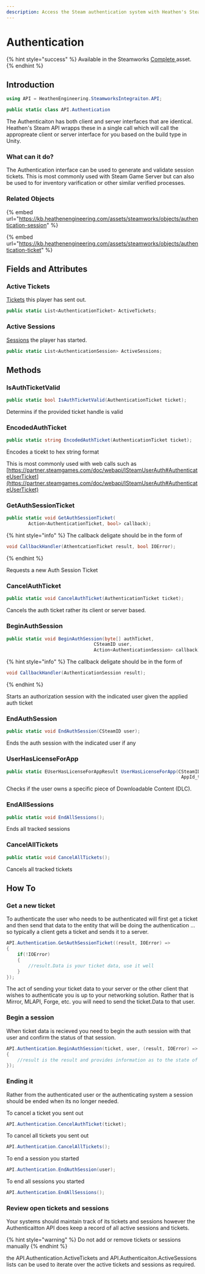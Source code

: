 ```yaml
---
description: Access the Steam authentication system with Heathen's Steam API
---
```


# Authentication

{% hint style="success" %}
Available in the Steamworks [Complete ](https://assetstore.unity.com/packages/tools/utilities/ux-v2-complete-201905)asset.
{% endhint %}

## Introduction

```csharp
using API = HeathenEngineering.SteamworksIntegraiton.API;
```

```csharp
public static class API.Authentication
```

The Authenticaiton has both client and server interfaces that are identical. Heathen's Steam API wrapps these in a single call which will call the appropreate client or server interface for you based on the build type in Unity.

### What can it do?

The Authentication interface can be used to generate and validate session tickets. This is most commonly used with Steam Game Server but can also be used to for inventory varification or other similar verified processes.

### Related Objects

{% embed url="https://kb.heathenengineering.com/assets/steamworks/objects/authentication-session" %}

{% embed url="https://kb.heathenengineering.com/assets/steamworks/objects/authentication-ticket" %}

## Fields and Attributes

### Active Tickets

[Tickets](../objects/authentication-ticket.md) this player has sent out.

```csharp
public static List<AuthenticationTicket> ActiveTickets;
```

### Active Sessions

[Sessions](../objects/authentication-session.md) the player has started.

```csharp
public static List<AuthenticationSession> ActiveSessions;
```

## Methods

### IsAuthTicketValid

```csharp
public static bool IsAuthTicketValid(AuthenticationTicket ticket);
```

Determins if the provided ticket handle is valid

### EncodedAuthTicket

```csharp
public static string EncodedAuthTicket(AuthenticationTicket ticket);
```

Encodes a ticekt to hex string format

This is most commonly used with web calls such as [https://partner.steamgames.com/doc/webapi/ISteamUserAuth#AuthenticateUserTicket](https://partner.steamgames.com/doc/webapi/ISteamUserAuth#AuthenticateUserTicket)

### GetAuthSessionTicket

```csharp
public static void GetAuthSessionTicket(
        Action<AuthenticationTicket, bool> callback);
```

{% hint style="info" %}
The callback deligate should be in the form of

```csharp
void CallbackHandler(AthentcationTicket result, bool IOError);
```
{% endhint %}

Requests a new Auth Session Ticket

### CancelAuthTicket

```csharp
public static void CancelAuthTicket(AuthenticationTicket ticket);
```

Cancels the auth ticket rather its client or server based.

### BeginAuthSession

```csharp
public static void BeginAuthSession(byte[] authTicket, 
                                CSteamID user, 
                                Action<AuthenticationSession> callback);
```

{% hint style="info" %}
The callback deligate should be in the form of

```csharp
void CallbackHandler(AuthenticationSession result);
```
{% endhint %}

Starts an authorization session with the indicated user given the applied auth ticket

### EndAuthSession

```csharp
public static void EndAuthSession(CSteamID user);
```

Ends the auth session with the indicated user if any

### UserHasLicenseForApp

```csharp
public static EUserHasLicenseForAppResult UserHasLicenseForApp(CSteamID user,
                                                                AppId_t appId);
```

Checks if the user owns a specific piece of Downloadable Content (DLC).

### EndAllSessions

```csharp
public static void EndAllSessions();
```

Ends all tracked sessions

### CancelAllTickets

```csharp
public static void CancelAllTickets();
```

Cancels all tracked tickets

## How To

### Get a new ticket

To authenticate the user who needs to be authenticated will first get a ticket and then send that data to the entity that will be doing the authentication ... so typically a client gets a ticket and sends it to a server.

```csharp
API.Authentication.GetAuthSessionTicket((result, IOError) =>
{
    if(!IOError)
    {
        //result.Data is your ticket data, use it well
    }
});
```

The act of sending your ticket data to your server or the other client that wishes to authenticate you is up to your networking solution. Rather that is Mirror, MLAPI, Forge, etc. you will need to send the ticket.Data to that user.

### Begin a session

When ticket data is recieved you need to begin the auth session with that user and confirm the status of that session.

```csharp
API.Authentication.BeginAuthSession(ticket, user, (result, IOError) =>
{
    //result is the result and provides information as to the state of teh authenitcaiton.
});
```

### Ending it

Rather from the authenticated user or the authenticating system a session should be ended when its no longer needed.

To cancel a ticket you sent out

```csharp
API.Authentication.CencelAuthTicket(ticket);
```

To cancel all tickets you sent out

```csharp
API.Authentication.CancelAllTickets();
```

To end a session you started

```csharp
API.Authentication.EndAuthSession(user);
```

To end all sessions you started

```csharp
API.Authentication.EndAllSessions();
```

### Review open tickets and sessions

Your systems should maintain track of its tickets and sessions however the Authenticaitton API does keep a record of all active sessions and tickets.

{% hint style="warning" %}
Do not add or remove tickets or sessions manually
{% endhint %}

the API.Authentication.ActiveTickets and API.Authenticaiton.ActiveSessions lists can be used to iterate over the active tickets and sessions as required.

